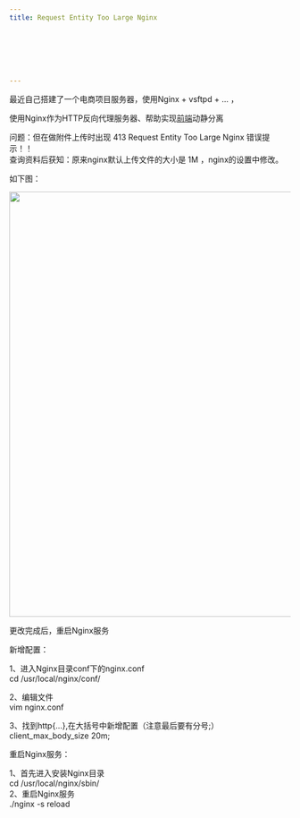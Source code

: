 ```yaml
---
title: Request Entity Too Large Nginx







---
```

最近自己搭建了一个电商项目服务器，使用Nginx + vsftpd + &#8230; ，

使用Nginx作为HTTP反向代理服务器、帮助实现[前端](https://www.w3cdoc.com)动静分离

问题：但在做附件上传时出现 413 Request Entity Too Large Nginx 错误提示！！  
查询资料后获知：原来nginx默认上传文件的大小是 1M ，nginx的设置中修改。

如下图：

<p id="lZafxMN">
  <img loading="lazy" width="804" height="760" class="alignnone size-full wp-image-5600 shadow" src="https://haomou.oss-cn-beijing.aliyuncs.com/upload/2020/02/img_5e40f8dec0f46.png?x-oss-process=image/quality,q_10/resize,m_lfit,w_200" data-src="https://haomou.oss-cn-beijing.aliyuncs.com/upload/2020/02/img_5e40f8dec0f46.png?x-oss-process=image/format,webp" alt="" srcset="https://haomou.oss-cn-beijing.aliyuncs.com/upload/2020/02/img_5e40f8dec0f46.png?x-oss-process=image/format,webp 804w, https://haomou.oss-cn-beijing.aliyuncs.com/upload/2020/02/img_5e40f8dec0f46.png?x-oss-process=image/quality,q_50/resize,m_fill,w_300,h_284/format,webp 300w, https://haomou.oss-cn-beijing.aliyuncs.com/upload/2020/02/img_5e40f8dec0f46.png?x-oss-process=image/quality,q_50/resize,m_fill,w_768,h_726/format,webp 768w, https://haomou.oss-cn-beijing.aliyuncs.com/upload/2020/02/img_5e40f8dec0f46.png?x-oss-process=image/quality,q_50/resize,m_fill,w_635,h_600/format,webp 635w" sizes="(max-width: 804px) 100vw, 804px" />
</p>

更改完成后，重启Nginx服务

新增配置：

1、进入Nginx目录conf下的nginx.conf  
cd /usr/local/nginx/conf/

2、编辑文件  
vim nginx.conf

3、找到http{&#8230;},在大括号中新增配置（注意最后要有分号;）  
client\_max\_body_size 20m;

重启Nginx服务：

1、首先进入安装Nginx目录  
cd /usr/local/nginx/sbin/  
2、重启Nginx服务  
./nginx -s reload
